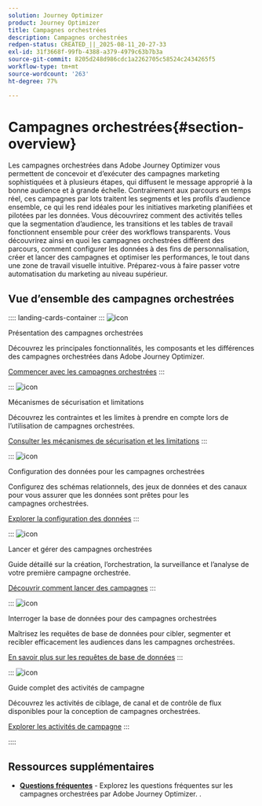 ```yaml
---
solution: Journey Optimizer
product: Journey Optimizer
title: Campagnes orchestrées
description: Campagnes orchestrées
redpen-status: CREATED_||_2025-08-11_20-27-33
exl-id: 31f3668f-99fb-4388-a379-4979c63b7b3a
source-git-commit: 8205d248d986cdc1a2262705c58524c2434265f5
workflow-type: tm+mt
source-wordcount: '263'
ht-degree: 77%

---
```


# Campagnes orchestrées{#section-overview}

Les campagnes orchestrées dans Adobe Journey Optimizer vous permettent de concevoir et d’exécuter des campagnes marketing sophistiquées et à plusieurs étapes, qui diffusent le message approprié à la bonne audience et à grande échelle. Contrairement aux parcours en temps réel, ces campagnes par lots traitent les segments et les profils d’audience ensemble, ce qui les rend idéales pour les initiatives marketing planifiées et pilotées par les données. Vous découvrirez comment des activités telles que la segmentation d’audience, les transitions et les tables de travail fonctionnent ensemble pour créer des workflows transparents. Vous découvrirez ainsi en quoi les campagnes orchestrées diffèrent des parcours, comment configurer les données à des fins de personnalisation, créer et lancer des campagnes et optimiser les performances, le tout dans une zone de travail visuelle intuitive. Préparez-vous à faire passer votre automatisation du marketing au niveau supérieur.

## Vue d’ensemble des campagnes orchestrées

:::: landing-cards-container
:::
![icon](https://cdn.experienceleague.adobe.com/icons/book.svg?lang=fr)

Présentation des campagnes orchestrées

Découvrez les principales fonctionnalités, les composants et les différences des campagnes orchestrées dans Adobe Journey Optimizer.

[Commencer avec les campagnes orchestrées](../using/orchestrated/gs-orchestrated-campaigns.md)
:::

:::
![icon](https://cdn.experienceleague.adobe.com/icons/shield-halved.svg?lang=fr)

Mécanismes de sécurisation et limitations

Découvrez les contraintes et les limites à prendre en compte lors de l’utilisation de campagnes orchestrées.

[Consulter les mécanismes de sécurisation et les limitations](../using/orchestrated/guardrails.md)
:::

:::
![icon](https://cdn.experienceleague.adobe.com/icons/gear.svg?lang=fr)

Configuration des données pour les campagnes orchestrées

Configurez des schémas relationnels, des jeux de données et des canaux pour vous assurer que les données sont prêtes pour les campagnes orchestrées.

[Explorer la configuration des données](data-configuration-landing-page.md)
:::

:::
![icon](https://cdn.experienceleague.adobe.com/icons/circle-play.svg?lang=fr)

Lancer et gérer des campagnes orchestrées

Guide détaillé sur la création, l’orchestration, la surveillance et l’analyse de votre première campagne orchestrée.

[Découvrir comment lancer des campagnes](launch-landing-page.md)
:::

:::
![icon](https://cdn.experienceleague.adobe.com/icons/code-branch.svg?lang=fr)

Interroger la base de données pour des campagnes orchestrées

Maîtrisez les requêtes de base de données pour cibler, segmenter et recibler efficacement les audiences dans les campagnes orchestrées.

[En savoir plus sur les requêtes de base de données](query-database-landing-page.md)
:::

:::
![icon](https://cdn.experienceleague.adobe.com/icons/puzzle-piece.svg?lang=fr)

Guide complet des activités de campagne

Découvrez les activités de ciblage, de canal et de contrôle de flux disponibles pour la conception de campagnes orchestrées.

[Explorer les activités de campagne](design-campaigns-landing-page.md)
:::

::::

## Ressources supplémentaires

- **[Questions fréquentes](../using/orchestrated/orchestrated-campaigns-faq.md)** - Explorez les questions fréquentes sur les campagnes orchestrées par Adobe Journey Optimizer.
.
